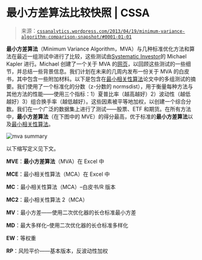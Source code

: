 <!--yml

分类：未分类

日期：2024-05-12 18:00:23

-->

# 最小方差算法比较快照 | CSSA

> 来源：[`cssanalytics.wordpress.com/2013/04/19/minimum-variance-algorithm-comparison-snapshot/#0001-01-01`](https://cssanalytics.wordpress.com/2013/04/19/minimum-variance-algorithm-comparison-snapshot/#0001-01-01)

**最小方差算法**（Minimum Variance Algorithm，MVA）与几种标准优化方法和算法在最近一组测试中进行了比较，这些测试由[Systematic Investor](http://systematicinvestor.wordpress.com/)的 Michael Kapler 进行。Michael 创建了一个关于 MVA 的[网页](http://www.systematicportfolio.com/minvar)，以回顾这些测试的一些细节，并总结一些背景信息。我们计划在未来的几周内发布一份关于 MVA 的白皮书，其中包含一些附加材料。以下是包含在[最小相关性算法](https://cssanalytics.wordpress.com/2012/09/21/minimum-correlation-algorithm-paper-release/)论文中的多组测试的摘要。我们使用了一个标准化的分数（z-分数的 normsdist），用于衡量每种方法与其他方法的性能——使用三个指标：1）夏普比率（越高越好）2）波动性（越低越好）3）组合换手率（越低越好）。这些因素被平等地加权，以创建一个综合分数。我们在一个广泛的数据集上进行了测试——股票、ETF 和期货。在所有方法中，**最小方差算法**（在下图中的 MVE）的得分最高，优于标准的**最小方差算法**以及[最小相关性算法](https://cssanalytics.wordpress.com/2012/09/27/minimum-correlation-implementation-in-excel/)。

![mva summary](https://cssanalytics.files.wordpress.com/2013/04/mva-summary.png)

以下缩写定义见下文。

**MVE**：**最小方差算法**（MVA）在 Excel 中

**MCE**：最小相关性算法（MCA）在 Excel 中

**MC**：最小相关性算法（MCA）–白皮书/R 版本

**MC2**：最小相关性算法 2（MCA）

**MV**：最小方差——使用二次优化器的长仓标准最小方差

**MD**：最大多样化–使用二次优化器的长仓标准多样化

**EW**：等权重

**RP**：风险平价——基本版本，反波动性加权
